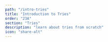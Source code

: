 ```yaml
---
path: "/intro-tries"
title: "Introduction to Tries"
order: "23A"
section: "Tries"
description: "learn about tries from scratch"
icon: "share-alt"
---
```

